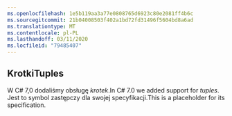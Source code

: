 ```yaml
---
ms.openlocfilehash: 1e5b119aa3a77e0808765d6923c80e2081ff4b6c
ms.sourcegitcommit: 21b04008503f402a1bd72fd31496f5604bd8a6ad
ms.translationtype: MT
ms.contentlocale: pl-PL
ms.lasthandoff: 03/11/2020
ms.locfileid: "79485407"
---
```

## <a name="tuples"></a><span data-ttu-id="5e098-101">Krotki</span><span class="sxs-lookup"><span data-stu-id="5e098-101">Tuples</span></span>

<span data-ttu-id="5e098-102">W C# 7,0 dodaliśmy obsługę *krotek*.</span><span class="sxs-lookup"><span data-stu-id="5e098-102">In C# 7.0 we added support for *tuples*.</span></span>  <span data-ttu-id="5e098-103">Jest to symbol zastępczy dla swojej specyfikacji.</span><span class="sxs-lookup"><span data-stu-id="5e098-103">This is a placeholder for its specification.</span></span>
